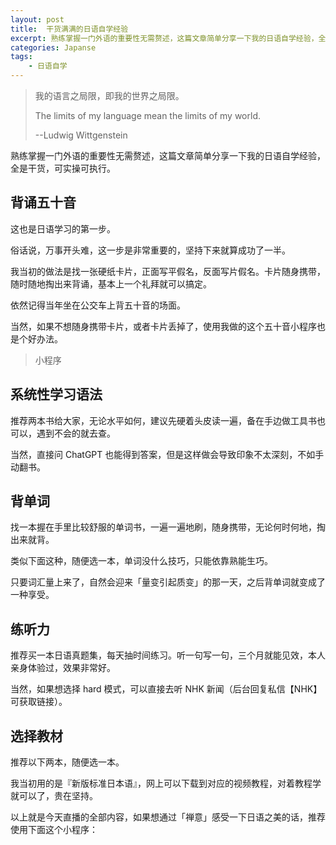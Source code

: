 ```yaml
---
layout: post
title:  干货满满的日语自学经验
excerpt: 熟练掌握一门外语的重要性无需赘述，这篇文章简单分享一下我的日语自学经验，全是干货，可实操可执行。
categories: Japanse
tags:
    - 日语自学
---
```


> 我的语言之局限，即我的世界之局限。
> 
> The limits of my language mean the limits of my world. 
> 
> --Ludwig Wittgenstein

熟练掌握一门外语的重要性无需赘述，这篇文章简单分享一下我的日语自学经验，全是干货，可实操可执行。

## 背诵五十音

这也是日语学习的第一步。

俗话说，万事开头难，这一步是非常重要的，坚持下来就算成功了一半。

我当初的做法是找一张硬纸卡片，正面写平假名，反面写片假名。卡片随身携带，随时随地掏出来背诵，基本上一个礼拜就可以搞定。

依然记得当年坐在公交车上背五十音的场面。

当然，如果不想随身携带卡片，或者卡片丢掉了，使用我做的这个五十音小程序也是个好办法。

> 小程序

## 系统性学习语法

推荐两本书给大家，无论水平如何，建议先硬着头皮读一遍，备在手边做工具书也可以，遇到不会的就去查。

当然，直接问 ChatGPT 也能得到答案，但是这样做会导致印象不太深刻，不如手动翻书。

## 背单词

找一本握在手里比较舒服的单词书，一遍一遍地刷，随身携带，无论何时何地，掏出来就背。

类似下面这种，随便选一本，单词没什么技巧，只能依靠熟能生巧。

只要词汇量上来了，自然会迎来「量变引起质变」的那一天，之后背单词就变成了一种享受。

## 练听力

推荐买一本日语真题集，每天抽时间练习。听一句写一句，三个月就能见效，本人亲身体验过，效果非常好。

当然，如果想选择 hard 模式，可以直接去听 NHK 新闻（后台回复私信【NHK】可获取链接）。

## 选择教材

推荐以下两本，随便选一本。

我当初用的是『新版标准日本语』，网上可以下载到对应的视频教程，对着教程学就可以了，贵在坚持。

以上就是今天直播的全部内容，如果想通过「禅意」感受一下日语之美的话，推荐使用下面这个小程序：
